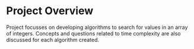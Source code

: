 # Project Overview

Project focusses on developing algorithms to search for values in an array of integers. Concepts and questions related to time complexity are also discussed for each algorithm created.